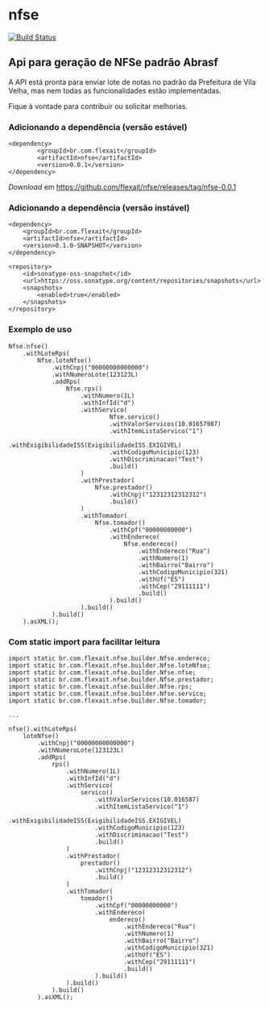 nfse
====

[![Build Status](https://travis-ci.org/flexait/nfse.svg?branch=master)](https://travis-ci.org/flexait/nfse)

## Api para geração de NFSe padrão Abrasf

A API está pronta para enviar lote de notas no padrão da Prefeitura de Vila Velha, mas nem todas as funcionalidades estão implementadas.

Fique à vontade para contribuir ou solicitar melhorias.

### Adicionando a dependência (versão estável)

```
<dependency>
        <groupId>br.com.flexait</groupId>
        <artifactId>nfse</artifactId>
        <version>0.0.1</version>
</dependency>
```

*Download* em https://github.com/flexait/nfse/releases/tag/nfse-0.0.1


### Adicionando a dependência (versão instável)

```
<dependency>
	<groupId>br.com.flexait</groupId>
	<artifactId>nfse</artifactId>
	<version>0.1.0-SNAPSHOT</version>
</dependency>
		
<repository>
	<id>sonatype-oss-snapshot</id>
	<url>https://oss.sonatype.org/content/repositories/snapshots</url>
	<snapshots>
		<enabled>true</enabled>
	</snapshots>
</repository>
```



### Exemplo de uso

```
Nfse.nfse()
	.withLoteRps(
		Nfse.loteNfse()
			.withCnpj("00000000000000")
			.withNumeroLote(123123L)
			.addRps(
				Nfse.rps()
					.withNumero(1L)
					.withInfId("d")
					.withServico(
							Nfse.servico()
							.withValorServicos(10.01657987)
							.withItemListaServico("1")
							.withExigibilidadeISS(ExigibilidadeISS.EXIGIVEL)
							.withCodigoMunicipio(123)
							.withDiscriminacao("Test")
							.build()
					)
					.withPrestador(
						Nfse.prestador()
							.withCnpj("12312312312312")
							.build()
					)
					.withTomador(
						Nfse.tomador()
							.withCpf("00000000000")
							.withEndereco(
								Nfse.endereco()
									.withEndereco("Rua")
									.withNumero(1)
									.withBairro("Bairro")
									.withCodigoMunicipio(321)
									.withUf("ES")
									.withCep("29111111")
									.build()
							).build()
					).build()
			).build()
	).asXML();

```

### Com static import para facilitar leitura

```
import static br.com.flexait.nfse.builder.Nfse.endereco;
import static br.com.flexait.nfse.builder.Nfse.loteNfse;
import static br.com.flexait.nfse.builder.Nfse.nfse;
import static br.com.flexait.nfse.builder.Nfse.prestador;
import static br.com.flexait.nfse.builder.Nfse.rps;
import static br.com.flexait.nfse.builder.Nfse.servico;
import static br.com.flexait.nfse.builder.Nfse.tomador;

...

nfse().withLoteRps(
	loteNfse()
		.withCnpj("00000000000000")
		.withNumeroLote(123123L)
		.addRps(
			rps()
				.withNumero(1L)
				.withInfId("d")
				.withServico(
					servico()
						.withValorServicos(10.016587)
						.withItemListaServico("1")
						.withExigibilidadeISS(ExigibilidadeISS.EXIGIVEL)
						.withCodigoMunicipio(123)
						.withDiscriminacao("Test")
						.build()
				)
				.withPrestador(
					prestador()
						.withCnpj("12312312312312")
						.build()
				)
				.withTomador(
					tomador()
						.withCpf("00000000000")
						.withEndereco(
							endereco()
								.withEndereco("Rua")
								.withNumero(1)
								.withBairro("Bairro")
								.withCodigoMunicipio(321)
								.withUf("ES")
								.withCep("29111111")
								.build()
						).build()
				).build()
			).build()
		).asXML();
```
